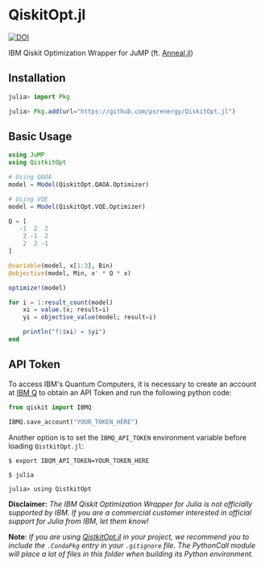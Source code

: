 # QiskitOpt.jl
[![DOI](https://zenodo.org/badge/587349377.svg)](https://zenodo.org/badge/latestdoi/587349377)

IBM Qiskit Optimization Wrapper for JuMP (ft. [Anneal.jl](https://github.com/psrenergy/Anneal.jl))

## Installation
```julia
julia> import Pkg

julia> Pkg.add(url="https://github.com/psrenergy/QiskitOpt.jl")
```

## Basic Usage
```julia
using JuMP
using QistkitOpt

# Using QAOA
model = Model(QiskitOpt.QAOA.Optimizer)

# Using VQE
model = Model(QiskitOpt.VQE.Optimizer)

Q = [
   -1  2  2
    2 -1  2
    2  2 -1
]

@variable(model, x[1:3], Bin)
@objective(model, Min, x' * Q * x)

optimize!(model)

for i = 1:result_count(model)
    xi = value.(x; result=i)
    yi = objective_value(model; result=i)

    println("f($xi) = $yi")
end
```

## API Token
To access IBM's Quantum Computers, it is necessary to create an account at [IBM Q](https://quantum-computing.ibm.com/) to obtain an API Token and run the following python code:

```python
from qiskit import IBMQ

IBMQ.save_account("YOUR_TOKEN_HERE")
```

Another option is to set the `IBMQ_API_TOKEN` environment variable before loading `QistkitOpt.jl`:
```shell
$ export IBQM_API_TOKEN=YOUR_TOKEN_HERE

$ julia

julia> using QistkitOpt
```

**Disclaimer:** _The IBM Qiskit Optimization Wrapper for Julia is not officially supported by IBM. If you are a commercial customer interested in official support for Julia from IBM, let them know!_

**Note**: _If you are using [QistkitOpt.jl](https://github.com/psrenergy/QiskitOpt.jl) in your project, we recommend you to include the `.CondaPkg` entry in your `.gitignore` file. The PythonCall module will place a lot of files in this folder when building its Python environment._


